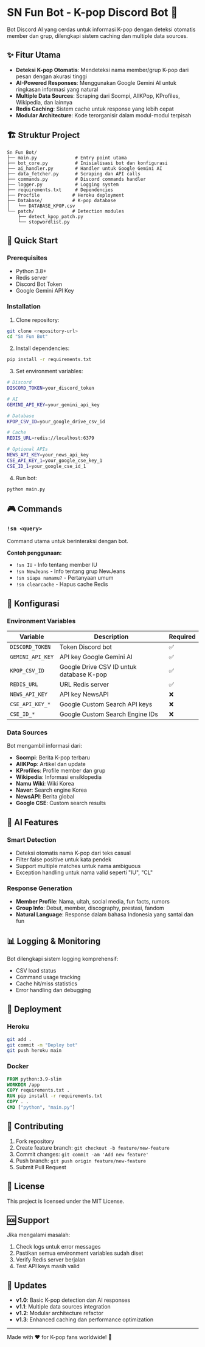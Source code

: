 # SN Fun Bot - K-pop Discord Bot 🎵

Bot Discord AI yang cerdas untuk informasi K-pop dengan deteksi otomatis member dan grup, dilengkapi sistem caching dan multiple data sources.

## ✨ Fitur Utama

- **Deteksi K-pop Otomatis**: Mendeteksi nama member/grup K-pop dari pesan dengan akurasi tinggi
- **AI-Powered Responses**: Menggunakan Google Gemini AI untuk ringkasan informasi yang natural
- **Multiple Data Sources**: Scraping dari Soompi, AllKPop, KProfiles, Wikipedia, dan lainnya
- **Redis Caching**: Sistem cache untuk response yang lebih cepat
- **Modular Architecture**: Kode terorganisir dalam modul-modul terpisah

## 🏗️ Struktur Project

```
Sn Fun Bot/
├── main.py              # Entry point utama
├── bot_core.py          # Inisialisasi bot dan konfigurasi
├── ai_handler.py        # Handler untuk Google Gemini AI
├── data_fetcher.py      # Scraping dan API calls
├── commands.py          # Discord commands handler
├── logger.py            # Logging system
├── requirements.txt     # Dependencies
├── Procfile            # Heroku deployment
├── Database/           # K-pop database
│   └── DATABASE_KPOP.csv
└── patch/              # Detection modules
    ├── detect_kpop_patch.py
    └── stopwordlist.py
```

## 🚀 Quick Start

### Prerequisites

- Python 3.8+
- Redis server
- Discord Bot Token
- Google Gemini API Key

### Installation

1. Clone repository:
```bash
git clone <repository-url>
cd "Sn Fun Bot"
```

2. Install dependencies:
```bash
pip install -r requirements.txt
```

3. Set environment variables:
```bash
# Discord
DISCORD_TOKEN=your_discord_token

# AI
GEMINI_API_KEY=your_gemini_api_key

# Database
KPOP_CSV_ID=your_google_drive_csv_id

# Cache
REDIS_URL=redis://localhost:6379

# Optional APIs
NEWS_API_KEY=your_news_api_key
CSE_API_KEY_1=your_google_cse_key_1
CSE_ID_1=your_google_cse_id_1
```

4. Run bot:
```bash
python main.py
```

## 🎮 Commands

### `!sn <query>`
Command utama untuk berinteraksi dengan bot.

**Contoh penggunaan:**
- `!sn IU` - Info tentang member IU
- `!sn NewJeans` - Info tentang grup NewJeans  
- `!sn siapa namamu?` - Pertanyaan umum
- `!sn clearcache` - Hapus cache Redis

## 🔧 Konfigurasi

### Environment Variables

| Variable | Description | Required |
|----------|-------------|----------|
| `DISCORD_TOKEN` | Token Discord bot | ✅ |
| `GEMINI_API_KEY` | API key Google Gemini AI | ✅ |
| `KPOP_CSV_ID` | Google Drive CSV ID untuk database K-pop | ✅ |
| `REDIS_URL` | URL Redis server | ✅ |
| `NEWS_API_KEY` | API key NewsAPI | ❌ |
| `CSE_API_KEY_*` | Google Custom Search API keys | ❌ |
| `CSE_ID_*` | Google Custom Search Engine IDs | ❌ |

### Data Sources

Bot mengambil informasi dari:
- **Soompi**: Berita K-pop terbaru
- **AllKPop**: Artikel dan update
- **KProfiles**: Profile member dan grup
- **Wikipedia**: Informasi ensiklopedia
- **Namu Wiki**: Wiki Korea
- **Naver**: Search engine Korea
- **NewsAPI**: Berita global
- **Google CSE**: Custom search results

## 🧠 AI Features

### Smart Detection
- Deteksi otomatis nama K-pop dari teks casual
- Filter false positive untuk kata pendek
- Support multiple matches untuk nama ambiguous
- Exception handling untuk nama valid seperti "IU", "CL"

### Response Generation
- **Member Profile**: Nama, ultah, social media, fun facts, rumors
- **Group Info**: Debut, member, discography, prestasi, fandom
- **Natural Language**: Response dalam bahasa Indonesia yang santai dan fun

## 📊 Logging & Monitoring

Bot dilengkapi sistem logging komprehensif:
- CSV load status
- Command usage tracking  
- Cache hit/miss statistics
- Error handling dan debugging

## 🚀 Deployment

### Heroku
```bash
git add .
git commit -m "Deploy bot"
git push heroku main
```

### Docker
```dockerfile
FROM python:3.9-slim
WORKDIR /app
COPY requirements.txt .
RUN pip install -r requirements.txt
COPY . .
CMD ["python", "main.py"]
```

## 🤝 Contributing

1. Fork repository
2. Create feature branch: `git checkout -b feature/new-feature`
3. Commit changes: `git commit -am 'Add new feature'`
4. Push branch: `git push origin feature/new-feature`
5. Submit Pull Request

## 📝 License

This project is licensed under the MIT License.

## 🆘 Support

Jika mengalami masalah:
1. Check logs untuk error messages
2. Pastikan semua environment variables sudah diset
3. Verify Redis server berjalan
4. Test API keys masih valid

## 🔄 Updates

- **v1.0**: Basic K-pop detection dan AI responses
- **v1.1**: Multiple data sources integration
- **v1.2**: Modular architecture refactor
- **v1.3**: Enhanced caching dan performance optimization

---

Made with ❤️ for K-pop fans worldwide! 🌟
